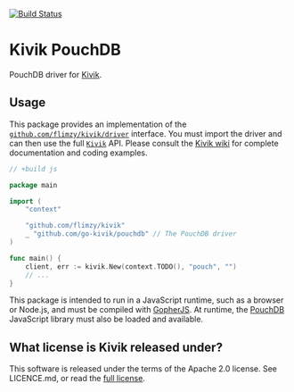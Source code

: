 [![Build Status](https://travis-ci.org/go-kivik/pouchdb.svg?branch=stable1.x)](https://travis-ci.org/go-kivik/pouchdb)

# Kivik PouchDB

PouchDB driver for [Kivik](https://github.com/go-kivik/pouchdb).

## Usage

This package provides an implementation of the
[`github.com/flimzy/kivik/driver`](http://godoc.org/github.com/flimzy/kivik/driver)
interface. You must import the driver and can then use the full
[`Kivik`](http://godoc.org/github.com/flimzy/kivik) API. Please consult the
[Kivik wiki](https://github.com/flimzy/kivik/wiki) for complete documentation
and coding examples.

```go
// +build js

package main

import (
    "context"

    "github.com/flimzy/kivik"
    _ "github.com/go-kivik/pouchdb" // The PouchDB driver
)

func main() {
    client, err := kivik.New(context.TODO(), "pouch", "")
    // ...
}
```

This package is intended to run in a JavaScript runtime, such as a browser or
Node.js, and must be compiled with
[GopherJS](https://github.com/gopherjs/gopherjs). At runtime, the
[PouchDB](https://pouchdb.com/download.html) JavaScript library must also be
loaded and available.

## What license is Kivik released under?

This software is released under the terms of the Apache 2.0 license. See
LICENCE.md, or read the [full license](http://www.apache.org/licenses/LICENSE-2.0).
